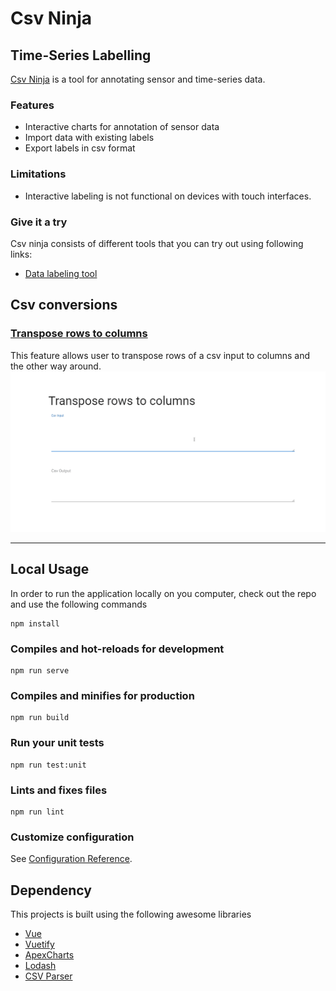 # Csv Ninja

## Time-Series Labelling
[Csv Ninja](https://csv.ninja) is a tool for annotating sensor and time-series data.

### Features
- Interactive charts for annotation of sensor data
- Import data with existing labels
- Export labels in csv format

### Limitations
- Interactive labeling is not functional on devices with touch interfaces.

### Give it a try
Csv ninja consists of different tools that you can try out using following links: 

- [Data labeling tool](https://csv.ninja/data-labeling)

## Csv conversions

### [Transpose rows to columns](https://csv.ninja/csv/transpose-rows-to-columns)
This feature allows user to transpose rows of a csv input to columns and the other way around.
![csv transpose](/src/assets/transpose.gif "")



---

## Local Usage
In order to run the application locally on you computer, check out the repo and use the following commands

```
npm install
```

### Compiles and hot-reloads for development
```
npm run serve
```

### Compiles and minifies for production
```
npm run build
```

### Run your unit tests
```
npm run test:unit
```

### Lints and fixes files
```
npm run lint
```

### Customize configuration
See [Configuration Reference](https://cli.vuejs.org/config/).


## Dependency
This projects is built using the following awesome libraries

- [Vue](https://github.com/vuejs/vue)
- [Vuetify](https://github.com/vuetifyjs/vuetify)
- [ApexCharts](https://github.com/apexcharts/apexcharts.js)
- [Lodash](https://github.com/lodash/lodash)
- [CSV Parser](https://github.com/adaltas/node-csv-parse)